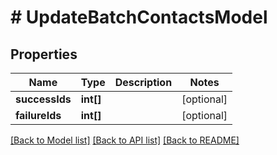 # # UpdateBatchContactsModel

## Properties

Name | Type | Description | Notes
------------ | ------------- | ------------- | -------------
**successIds** | **int[]** |  | [optional]
**failureIds** | **int[]** |  | [optional]

[[Back to Model list]](../../README.md#models) [[Back to API list]](../../README.md#endpoints) [[Back to README]](../../README.md)
